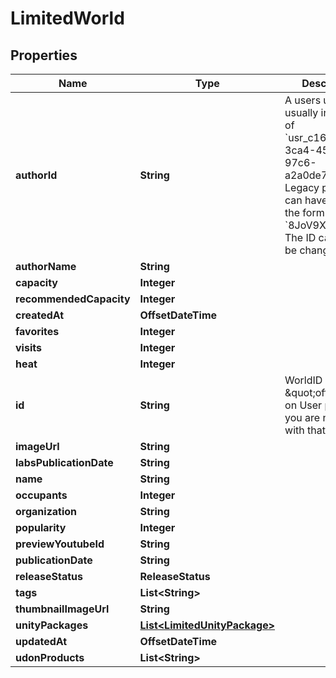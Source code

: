

# LimitedWorld



## Properties

| Name | Type | Description | Notes |
|------------ | ------------- | ------------- | -------------|
|**authorId** | **String** | A users unique ID, usually in the form of &#x60;usr_c1644b5b-3ca4-45b4-97c6-a2a0de70d469&#x60;. Legacy players can have old IDs in the form of &#x60;8JoV9XEdpo&#x60;. The ID can never be changed. |  |
|**authorName** | **String** |  |  |
|**capacity** | **Integer** |  |  |
|**recommendedCapacity** | **Integer** |  |  [optional] |
|**createdAt** | **OffsetDateTime** |  |  |
|**favorites** | **Integer** |  |  |
|**visits** | **Integer** |  |  [optional] |
|**heat** | **Integer** |  |  |
|**id** | **String** | WorldID be \&quot;offline\&quot; on User profiles if you are not friends with that user. |  |
|**imageUrl** | **String** |  |  |
|**labsPublicationDate** | **String** |  |  |
|**name** | **String** |  |  |
|**occupants** | **Integer** |  |  |
|**organization** | **String** |  |  |
|**popularity** | **Integer** |  |  |
|**previewYoutubeId** | **String** |  |  [optional] |
|**publicationDate** | **String** |  |  |
|**releaseStatus** | **ReleaseStatus** |  |  |
|**tags** | **List&lt;String&gt;** |   |  |
|**thumbnailImageUrl** | **String** |  |  |
|**unityPackages** | [**List&lt;LimitedUnityPackage&gt;**](LimitedUnityPackage.md) |   |  |
|**updatedAt** | **OffsetDateTime** |  |  |
|**udonProducts** | **List&lt;String&gt;** |  |  [optional] |




